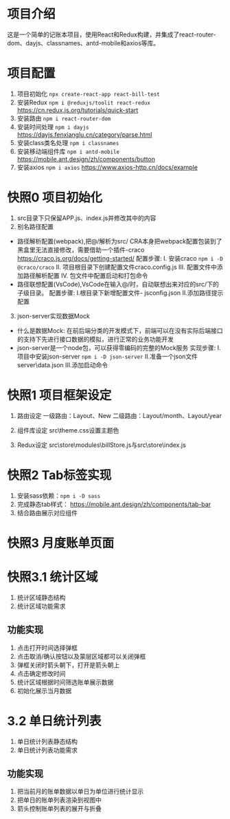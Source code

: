 # 项目介绍
这是一个简单的记账本项目，使用React和Redux构建，并集成了react-router-dom、dayjs、classnames、antd-mobile和axios等库。

# 项目配置
1. 项目初始化 `npx create-react-app react-bill-test`
2. 安装Redux `npm i @reduxjs/toolit react-redux`
https://cn.redux.js.org/tutorials/quick-start
3. 安装路由 `npm i react-router-dom`
4. 安装时间处理 `npm i dayjs`
https://dayjs.fenxianglu.cn/category/parse.html
5. 安装class类名处理 `npm i classnames`
6. 安装移动端组件库 `npm i antd-mobile`
https://mobile.ant.design/zh/components/button
7. 安装axios `npm i axios`
https://www.axios-http.cn/docs/example

# 快照0 项目初始化
1. src目录下只保留APP.js、index.js并修改其中的内容
2. 别名路径配置
- 路径解析配置(webpack),把@/解析为src/
CRA本身把webpack配置包装到了黑盒里无法直接修改，需要借助一个插件-craco
https://craco.js.org/docs/getting-started/
配置步骤:
I. 安装craco `npm i -D @craco/craco`
II. 项目根目录下创建配置文件craco.config.js
III. 配置文件中添加路径解析配置
IV. 包文件中配置启动和打包命令
- 路径联想配置(VsCode),VsCode在输入@/时，自动联想出来对应的src/下的子级目录。
配置步骤:
I.根目录下新增配置文件- jsconfig.json
II.添加路径提示配置
3. json-server实现数据Mock
- 什么是数据Mock:
在前后端分类的开发模式下，前端可以在没有实际后端接口的支持下先进行接口数据的模拟，进行正常的业务功能开发
- json-server是一个node包，可以获得零编码的完整的Mock服务
实现步骤:
I.项目中安装json-server `npm i -D json-server`
II.准备一个json文件  server\data.json
III.添加启动命令

# 快照1 项目框架设定
1. 路由设定
一级路由：Layout、New
二级路由：Layout/month、Layout/year

2. 组件库设定
src\theme.css设置主题色

3. Redux设定
src\store\modules\billStore.js与src\store\index.js

# 快照2 Tab标签实现
1. 安装sass依赖：`npm i -D sass`
2. 完成静态tab样式：
https://mobile.ant.design/zh/components/tab-bar
3. 结合路由展示对应组件

# 快照3 月度账单页面
# 快照3.1 统计区域
1. 统计区域静态结构
2. 统计区域功能需求

## 功能实现
1. 点击打开时间选择弹框
2. 点击取消/确认按钮以及蒙层区域都可以关闭弹框
3. 弹框关闭时箭头朝下，打开是箭头朝上
4. 点击确定修改时间
5. 统计区域根据时间筛选账单展示数据
6. 初始化展示当月数据

# 3.2 单日统计列表
1. 单日统计列表静态结构
2. 单日统计列表功能需求

## 功能实现
1. 把当前月的账单数据以单日为单位进行统计显示
2. 把单日的账单列表渲染到视图中
3. 箭头控制账单列表的展开与折叠